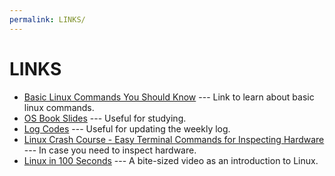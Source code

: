 ```yaml
---
permalink: LINKS/
---
```


# LINKS

* [Basic Linux Commands You Should Know](https://linuxopsys.com/topics/basic-linux-commands) --- 
Link to learn about basic linux commands. 
* [OS Book Slides](https://codex.cs.yale.edu/avi/os-book/OS10/slide-dir/) --- Useful for studying.
* [Log Codes](https://osp4diss.vlsm.org/ETC/logCodes.txt) --- Useful for updating the weekly log.
* [Linux Crash Course - Easy Terminal Commands for Inspecting Hardware](https://www.youtube.com/watch?v=oGyJr-iUwt8) --- In case you need to inspect hardware.
* [Linux in 100 Seconds](https://www.youtube.com/watch?v=rrB13utjYV4) --- A bite-sized video as an introduction to Linux.  
